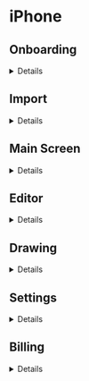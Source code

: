 # iPhone

## Onboarding

<details>

![img.png](onboarding-dark.png)
![img_1.png](onboarding-light-error.png)
</details>

## Import

<details>

+ Does allow you to invoke password manager
+ Does not automatically ask for lockbook account secret

![img_2.png](import.png)
![img_3.png](intitial-sync.png)

</details>

## Main Screen

<details>

![img_4.png](main-screen.png)
![img_5.png](main-screen-light.png)
![img_5.png](file-mods.png)
![img_6.png](rename.jpeg)
![img_6.png](new-file.png)
</details>

## Editor
<details>

![img_8.png](editor-dark.jpeg)
![img_7.png](editor-light.jpeg)
</details>

## Drawing
<details>

![img_9.png](drawing-dark.png)
![img.png](drawing-light.png)
</details>

## Settings

<details>

![img.png](settings-light.png)
![img.png](settings-dark.png)
</details>

## Billing

<details>

![img.png](billing-light.jpeg)
![img.png](billing-dark.png)
</details>
